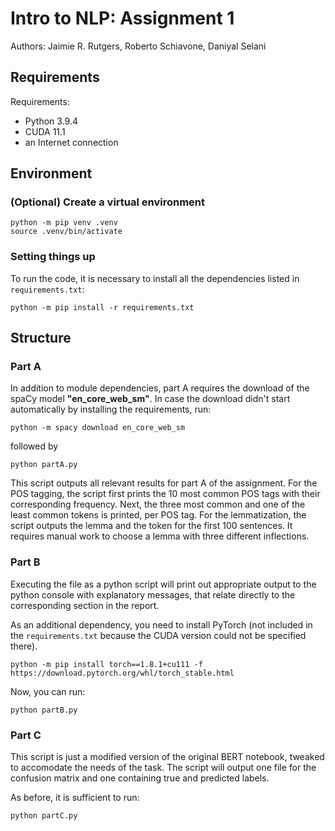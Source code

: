 # Intro to NLP: Assignment 1

Authors: Jaimie R. Rutgers, Roberto Schiavone, Daniyal Selani

## Requirements
Requirements:
- Python 3.9.4
- CUDA 11.1
- an Internet connection

## Environment
### (Optional) Create a virtual environment

```
python -m pip venv .venv
source .venv/bin/activate
```

### Setting things up
To run the code, it is necessary to install all the dependencies listed in
`requirements.txt`:

```
python -m pip install -r requirements.txt
```

## Structure

### Part A
In addition to module dependencies, part A requires the download of the spaCy
model **"en_core_web_sm"**. In case the download didn't start automatically by
installing the requirements, run:

```
python -m spacy download en_core_web_sm
```

followed by

```
python partA.py
```
This script outputs all relevant results for part A of the assignment. For the
POS tagging, the script first prints the 10 most common POS tags with their
corresponding frequency. Next, the three most common and one of the least common
tokens is printed, per POS tag. For the lemmatization, the script outputs the
lemma and the token for the first 100 sentences. It requires manual work to
choose a lemma with three different inflections. 

### Part B
Executing the file as a python script will print out appropriate output to the
python console with explanatory messages, that relate directly to the
corresponding section in the report.

As an additional dependency, you need to install PyTorch (not included in the
`requirements.txt` because the CUDA version could not be specified there).

```
python -m pip install torch==1.8.1+cu111 -f https://download.pytorch.org/whl/torch_stable.html
```

Now, you can run:

```
python partB.py
```

### Part C
This script is just a modified version of the original BERT notebook, tweaked
to accomodate the needs of the task. The script will output one file for the
confusion matrix and one containing true and predicted labels.

As before, it is sufficient to run:

```
python partC.py
```

